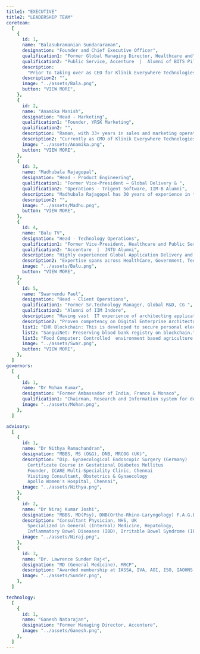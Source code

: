 ```yaml
---
title1: "EXECUTIVE"
title2: "LEADERSHIP TEAM"
coreteam:
  [
    {
      id: 1,
      name: "Balasubramanian Sundararaman",
      designation: "Founder and Chief Executive Officer",
      qualification1: "Former Global Managing Director, Healthcare and",
      qualification2: "Public Service, Accenture  |  Alumni of BITS Pilani",
      description:
        "Prior to taking over as CEO for Klinik Everywhere Technologies Private Limited , as a global leader at Accenture, Bala managed a team of experienced, global technology experts that provide new-age, digital technology solutions to Client's businesses. He had responsibility to grow technology businesses across all geographies, focused on the Healthcare and Governmental sectors for nearly 15 years. Bala has extensive experience collaborating with C-Suite and their direct reports in advising them with most suited Technology solutions that helps them achieve their business goals and objectives.",
      description2: "",
      image: "../assets/Bala.png",
      button: "VIEW MORE",
    },
    {
      id: 2,
      name: "Anamika Manish",
      designation: "Head - Marketing",
      qualification1: "Founder, YRSK Marketing",
      qualification2: "",
      description: "Raman, with 33+ years in sales and marketing operations, has handled varied / diverse industry segments notable among which are Real Estate and Photography. His significant assignments were with international photo giants like Agfa Gevaert and Konica in Photography and later with large Real-Estate names like  Adarsh Group, Alliance Group, Shriram Properties, Phoenix Group, Unishire Group launching various landmark projects in Bangalore, Chennai, Hyderabad and Kolkata. Known for his flamboyance and flourish he masterminded the exponential Launch of PHOENIX GROUP'S ONE BANGALORE WEST that witnessed an unprecedented 90% sale fetching Rs. 850 Cr in 15 months breaking all Launch records. Post this he has been a Marketing consultant to some select Realty players. Raman is also a certified Global Trainer in Leadership and related Management skills.",
      description2: "Currently as CMO of Klinik Everywhere Technologies Private Limited, Raman expects to bring in his expertise in building a never-say-die team and also the brand and more importantly the market-share by virtue of great need-based, cost -effective campaigns and strategic marketing and correct positioning of all  Klinik Everywhere's products.",
      image: "../assets/Anamika.png",
      button: "VIEW MORE",
    },
    {
      id: 3,
      name: "Madhubala Rajagopal",
      designation: "Head - Product Engineering",
      qualification1: "Former Vice-President – Global Delivery & ",
      qualification2: "Operations - Trigent Software, IIM-B Alumni",
      description: "Madhubala Rajagopal has 30 years of experience in the IT domain.  She has successfully delivered strategic consulting and solution architecture for global clients.  During her professional career, she has performed strategic and operational roles as Vice President Global Delivery & Operations, Head of Pre-sales, Solution Architect, Head of global captive engineering teams, and Head of digital transformation and has also served as advisory to the boards. She has domain expertise in healthcare, pharmacovigilance, Insurance, manufacturing, retail and enterprise and have catered to clients across the globe.   She has won and delivered customer value up to 500M US$ across various domains and different technology stacks.  She has expert level knowhow in Business Process Modeling/Analysis, e-Business models and ERP.  An Alumni of  IIM Bengaluru is also a rank holder in Master degree in Computer Science from Bharathidasan University. She is also a qualified Independent Director from IOD.  Her hobby includes playing Veena and listening to Carnatic music.",
      description2: "",
      image: "../assets/Madhu.png",
      button: "VIEW MORE",
    },
    {
      id: 4,
      name: "Balu TV",
      designation: "Head - Technology Operations",
      qualification1: "Former Vice-President, Healthcare and Public Service,",
      qualification2: "Accenture  |  JNTU Alumni",
      description: "Highly experienced Global Application Delivery and Application Management Solution Architecting Executive in services, products and Captive environments with ~30 years of core experience in Tier-1 organizations like Accenture, Cap Gemini & Wipro. End-to-end expertise in Client Engagement, Large Team Delivery Management and Complex Solution Architecting. Set up and delivered large Offshore Development Centers for global clients.",
      description2: "Expertise spans across HealthCare, Government, Technology, Media, Communications & Financial Services industries. Passionate about listening to Carnatic music and reading books on Philosophy.",
      image: "../assets/Balu.png",
      button: "VIEW MORE",
    },
    {
      id: 5,
      name: "Swarnendu Paul",
      designation: "Head - Client Operations",
      qualification1: "Former Sr.Technology Manager, Global R&D, CG ",
      qualification2: "Alumni of IIM Indore",
      description: "Having vast  IT experience of architecting applications in accounting, travel, healthcare and ERP domains with use of Microsoft technologies, Java based enterprise frameworks, Mobility (J2me,Windows mobile, Android, iPhone, blackberry), Blockchain platforms, Data science and cutting edge communication protocols.",
      description2: "Proven competency on Digital Enterprise Architectures, New Platform Innovation, Creating high performing teams with vertical development Competencies. Some of the architected next generation solution includes -",
      list1: "EHR Blockchain: This is developed to secure personal electronic health records with use of Blockchain based DLT.",
      list2: "SanguiNet: Preserving blood bank registry on blockchain.",
      list3: "Food Computer: Controlled  environment based agriculture technology to check and supply the ingredients required for plants’ growth using IoT sensors.",
      image: "../assets/Swar.png",
      button: "VIEW MORE",
    },
  ]
governors:
  [
    {
      id: 1,
      name: "Dr Mohan Kumar",
      designation: "Former Ambassador of India, France & Monaco",
      qualification1: "Chairman, Research and Information system for developing countries Author",
      image: "../assets/Mohan.png",
    },
  ]

advisory:
  [
    {
      id: 1,
      name: "Dr Nithya Ramachandran",
      designation: "MBBS, MS (O&G), DNB, MRCOG (UK)",
      description: "Dip. Gynaecological Endoscopic Surgery (Germany)
        Certificate Course in Gestational Diabetes Mellitus
        Founder, ICARE Multi-Speciality Clinic, Chennai
        Visiting Consultant, Obstetrics & Gynaecology
        Apollo Women's Hospital, Chennai",
      image: "../assets/Nithya.png",
    },
    {
      id: 2,
      name: "Dr Niraj Kumar Joshi",
      designation: "MBBS, MD(Psy), DNB(Ortho-Rhino-Laryngology) F.A.G.E",
      description: "Consultant Physician, NHS, UK
        Specialized in General (Internal) Medicine, Hepatology,
        Inflammatory Bowel Diseases (IBD), Irritable Bowel Syndrome (IBS), Pancreaticobiliary Medicine (Bile Ducts & Pancreas)",
      image: "../assets/Niraj.png",
    },
    {
      id: 3,
      name: "Dr. Lawrence Sunder Raj<",
      designation: "MD (General Medicine), MRCP",
      description: "Awarded membership at IASSA, IVA, AOI, ISO, IAOHNS, IMA, and American Academy of Otorhinolaryngology (AAA-HNS). Pursuing his Ph.D. in ENT.",
      image: "../assets/Sunder.png",
    },
  ]

technology:
  [
    {
      id: 1,
      name: "Ganesh Natarajan",
      designation: "Former Managing Director, Accenture",
      image: "../assets/Ganesh.png",
    },
  ]
---
```

